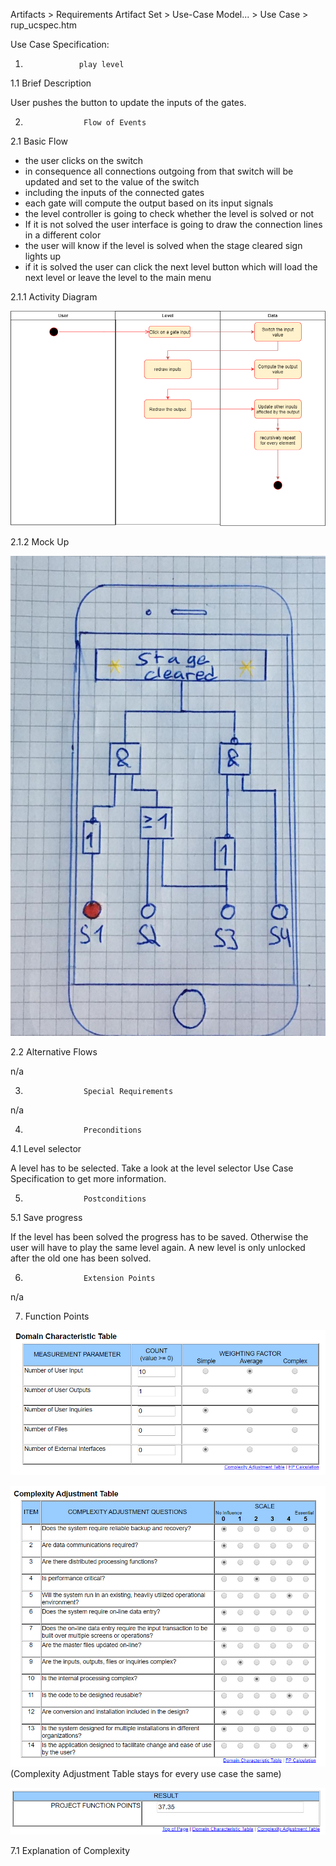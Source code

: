  Artifacts >  Requirements Artifact Set >  Use-Case Model... >  Use Case >  rup_ucspec.htm

<Project LogicGame>

Use Case Specification: <Use-Case play level>


1.                 play level


1.1               Brief Description

User pushes the button to update the inputs of the gates. 

2.                  Flow of Events
2.1               Basic Flow
* the user clicks on the switch
* in consequence all connections outgoing from that switch will be updated and set to the value of the switch
* including the inputs of the connected gates
* each gate will compute the output based on its input signals
* the level controller is going to check whether the level is solved or not
* If it is not solved the user interface is going to draw the connection lines in a different color
* the user will know if the level is solved when the stage cleared sign lights up
* if it is solved the user can click the next level button which will load the next level or leave the level to the main menu

2.1.1 Activity Diagram


![](AD%20Play%20Level.png)


2.1.2 Mock Up

![](mock%20up%20play%20level.jpg)

2.2               Alternative Flows

n/a

3.                  Special Requirements

n/a
 

4.                  Preconditions


4.1               Level selector
 
A level has to be selected. 
Take a look at the level selector Use Case Specification to get more information. 

5.                  Postconditions


5.1             Save progress
 
If the level has been solved the progress has to be saved. Otherwise the user will have to play the same level again. A new level is only unlocked after the old one has been solved. 

6.                  Extension Points

n/a

7. Function Points


![](FP%20for%20UC%20play%20game.png)

![](FP%20for%20entire%20Project.png)  
(Complexity Adjustment Table stays for every use case the same)

![](Result%20FP%20for%20UC%20play%20game.png)

7.1 Explanation of Complexity


 